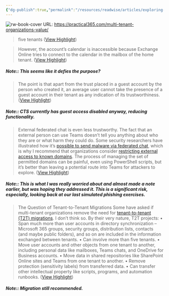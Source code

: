 ```yaml
---
{"dg-publish":true,"permalink":"/resources/readwise/articles/exploring-the-value-of-microsoft-365-multi-tenant-organizations/","created":"","updated":""}
---
```


![rw-book-cover](https://s36505.pcdn.co/wp-content/themes/practical365v2/images/favicon.ico)
URL: https://practical365.com/multi-tenant-organizations-value/

> five tenants ([View Highlight](https://read.readwise.io/read/01ha5davbbf7311kx18yv48d4x))

> However, the account’s calendar is inaccessible because Exchange Online tries to connect to the calendar in the mailbox of the home tenant. ([View Highlight](https://read.readwise.io/read/01ha5dekxhyympfyh94wzgswh5))

##### Note:: This seems like it defies the purpose?

> The point is that apart from the trust placed in a guest account by the person who created it, an average user cannot take the presence of a guest account in their tenant as any indication of its trustworthiness. ([View Highlight](https://read.readwise.io/read/01ha5dhrer3efmnqe5ewdwtc61))

##### Note:: CTS currently has guest access disabled anyway, reducing functionality.

> External federated chat is even less trustworthy. The fact that an external person can use Teams doesn’t tell you anything about who they are or what harm they could do. Some security researchers have illustrated how it’s [possible to send malware via federated chat](https://practical365.com/practical-protection-two-routes-to-avoiding-malware-in-teams/), which is why I recommend that organizations consider [restricting external access to known domains](https://practical365.com/teams-external-access-powershell/). The process of managing the set of permitted domains can be painful, even using PowerShell scripts, but it’s better than leaving a potential route into Teams for attackers to explore. ([View Highlight](https://read.readwise.io/read/01ha5djq3f7h9ezfedn22mvnxa))

##### Note:: This is what I was really worried about and almost made a note earlier, but was hoping they addressed it. This is a significant risk, especially, looking back at our last simulated phishing exercises.

> The Question of Tenant-to-Tenant Migrations
> Some have asked if multi-tenant organizations remove the need for [tenant-to-tenant (T2T) migrations](http://www.quest.com/products/on-demand-migration/). I don’t think so. By their very nature, T2T projects:
> • Span much more than user accounts in directory synchronization – Microsoft 365 groups, security groups, distribution lists, contacts (and maybe public folders), and so on are included in the information exchanged between tenants.
> • Can involve more than five tenants.
> • Move user accounts and other objects from one tenant to another, including personal data like mailboxes, Teams chats, and OneDrive for Business accounts.
> • Move data in shared repositories like SharePoint Online sites and Teams from one tenant to another.
> • Remove protection (sensitivity labels) from transferred data.
> • Can transfer other intellectual property like scripts, programs, and automation runbooks. ([View Highlight](https://read.readwise.io/read/01ha5dnntv2q7816p14429y00v))

##### Note:: Migration still recommended.

